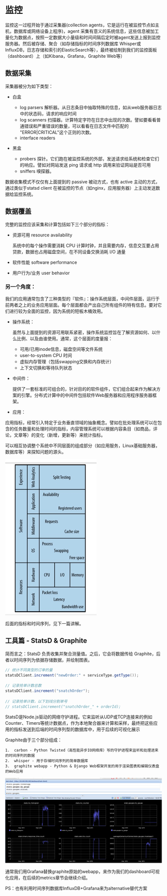 # 监控

监控这一过程开始于通过采集器(collection agents，它是运行在被监控节点如主机，数据库或网络设备上程序)，agent 采集有意义的系统信息，这些信息被加工量化为数据点，按照一定数据大小量级和时间间隔后定时被agent发送上报到监控服务器。然后被存储、聚合（如存储指标的时间序列数据库 Whisper或InfluxDB，日志存储和索引的ElasticSearch等），最终被绘制到我们的监控面板（dashboard）上（如Kibana，Grafana，Graphite Web等）

## 数据采集

 采集器被分为如下类型：

- 白盒
	- log parsers 解析器。从日志条目中抽取特殊的信息，如从web服务器日志中的状态码，请求的响应时间
	- log scanners 扫描器。计算特定字符在日志中出现的次数。譬如要看看普通错误和严重错误的数量，可以看看在日志文件中匹配的 "ERROR|CRITICAL"这个正则的次数。
	- interface readers
	
- 黑盒
	- probers 探针。它们跑在被监控系统的外部，发送请求给系统和检查它们的响应。譬如对网站发送 ping 请求或 http 调用来验证网站是否可用
	- sniffers 嗅探器。

数据收集模式不仅仅有上面提到的 passive 被动方式，也有 active 主动的方式，通过类似于statsd client 在被监控的节点（如nginx，应用服务器）上主动发送数据给监控系统。

## 数据覆盖

完整的监控应该采集和计算包括如下三个部分的指标：

- 资源可用 resource availability
	
	系统中的每个操作需要消耗 CPU 计算时钟，并且需要内存，信息交互要占用贷款，数据也占用磁盘空间，在不同设备交换消耗 I/O 通量
	
- 软件性能 software performance

- 用户行为/业务 user behavior

### 另一个角度：

我们的应用通常包含了三种类型的『软件』：操作系统层面，中间件层面，运行于前两者之上的业务应用层面。每个层面都会产出自己所有组件的特有信息。要对它们进行较为全面的监控，因为系统的短板木桶效用。
	
- 操作系统：
	
	虽然与上面提到的资源可用联系紧密，操作系统监控旨在了解资源如何、以什么比例、以及由谁使用。通常，这个层面的度量报：
	
	- 可用/已用inode信息，磁盘空间等文件系统
	- user-to-system CPU 时间
	- 虚拟内存管理（包括swapping交换和内存统计）
	- 上下文切换和等待队列状态
	
- 中间件：
	
	提供了一套标准的可组合的，针对目的的软件组件，它们组合起来作为解决方案的引擎。分布式计算中的中间件包括软件Web服务器和应用程序服务器框架。
	
- 应用：

应用指标，经常引入特定于业务垂直领域的抽象概念。譬如在批处理系统可以在包含的任务数量和处理时间的指标，内容管理系统可以根据内容条目（如商品，评论，文章等）的变化（新增，更新等）来统计指标。

可以相互协调整个系统中不同层面的组成部分（如应用服务，Linux基础服务器，数据库等）来探知问题的源头。

![](media/14763418507524.jpg)

后面的指标和时间序列，见下一篇讲解。

## 工具篇 - StatsD & Graphite

简而言之：StatsD 负责收集并聚合测量值。之后，它会将数据传给 Graphite，后者以时间序列为依据存储数据，并绘制图表。

```java
// 统计不同类型的订单的量
statsDClient.increment("newOrder:" + serviceType.getType());

// 记录抢单计数总数
statsDClient.increment("snatchOrder");

// 记录抢单计数，以下划线分割单号
// statsDClient.increment("snatchOrder_" + orderId);
```

StatsD是Node.js驱动的网络守护进程。它来监听从UDP或TCP连接来的例如Counter、Timers等统计数据点，作为本地聚合器来计算和采样，最终把这些应用的指标发送到后端的时间序列型的数据库中，用于后续的可视化展示

Graphite由于三个部分组成：

	1.	carbon - Python Twisted（高性能异步IO网络库）写的守护进程来监听和处理进来的时间序列的数据
	2.	whisper - 用于存储时间序列的简单数据库
	3.	graphite webapp - Python & Django Web框架开发的用于渲染图表和编辑仪表盘的Web应用

![](media/14763496126321.png)

通常我们用Grafana替换graphite原始的webapp，来作为我们的dashboard可视化应用，在后续的metrics章节会继续介绍。

PS：也有利用时间序列数据库InfluxDB+Grafana来为alternative替代方案

